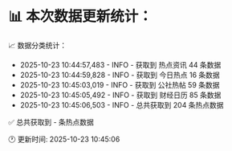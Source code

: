 📊 本次数据更新统计：
==========================

📈 数据分类统计：
- 2025-10-23 10:44:57,483 - INFO - 获取到 热点资讯 44 条数据
- 2025-10-23 10:44:59,828 - INFO - 获取到 今日热点 16 条数据
- 2025-10-23 10:45:03,019 - INFO - 获取到 公社热帖 59 条数据
- 2025-10-23 10:45:05,492 - INFO - 获取到 财经日历 85 条数据
- 2025-10-23 10:45:06,503 - INFO - 总共获取到 204 条热点数据

✅ 总共获取到 - 条热点数据

🕐 更新时间: 2025-10-23 10:45:06
